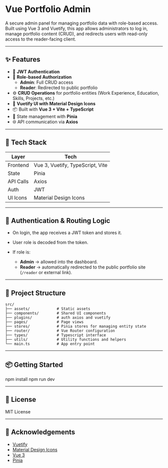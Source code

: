 # Vue Portfolio Admin

A secure admin panel for managing portfolio data with role-based access. Built using Vue 3 and Vuetify, this app allows administrators to log in, manage portfolio content (CRUD), and redirects users with read-only access to the reader-facing client.

---

## ✨ Features

- 🔐 **JWT Authentication**
- 👤 **Role-based Authorization**  
  - **Admin**: Full CRUD access  
  - **Reader**: Redirected to public portfolio
- ⚙️ **CRUD Operations** for portfolio entities (Work Experience, Education, Skills, Projects, etc.)
- 🎨 **Vuetify UI with Material Design Icons**
- 📦 Built with **Vue 3 + Vite + TypeScript**
- 🌱 State management with **Pinia**
- 🌐 API communication via **Axios**

---

## 🚀 Tech Stack

| Layer      | Tech                             |
|------------|----------------------------------|
| Frontend   | Vue 3, Vuetify, TypeScript, Vite |
| State      | Pinia                            |
| API Calls  | Axios                            |
| Auth       | JWT                              |
| UI Icons   | Material Design Icons            |

---

## 🔐 Authentication & Routing Logic

* On login, the app receives a JWT token and stores it.
* User role is decoded from the token.
* If role is:

  * **Admin** → allowed into the dashboard.
  * **Reader** → automatically redirected to the public portfolio site (`/reader` or external link).

---

## 📂 Project Structure

```
src/
├── assets/            # Static assets
├── components/        # Shared UI components
├── plugins/           # auth axios and vuetify
├── pages/             # Page views
├── stores/            # Pinia stores for managing entity state
├── router/            # Vue Router configuration
├── types/             # Typescript interface 
├── utils/             # Utility functions and helpers
└── main.ts            # App entry point
```


---

## 📦 Getting Started

npm install
npm run dev

---

## 🪪 License

MIT License

---

## 🙏 Acknowledgements

* [Vuetify](https://vuetifyjs.com/)
* [Material Design Icons](https://pictogrammers.com/library/mdi/)
* [Vue 3](https://vuejs.org/)
* [Pinia](https://pinia.vuejs.org/)



